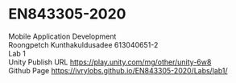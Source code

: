 # EN843305-2020

Mobile Application Development\
Roongpetch Kunthakuldusadee 613040651-2\
Lab 1\
Unity Publish URL https://play.unity.com/mg/other/unity-6w8 \
Github Page https://ivrylobs.github.io/EN843305-2020/Labs/lab1/
